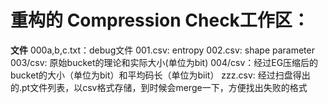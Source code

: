 # 重构的 Compression Check工作区：

**文件**
000a,b,c.txt：debug文件
001.csv: entropy
002.csv: shape parameter
003/csv: 原始bucket的理论和实际大小(单位为bit)
004/csv：经过EG压缩后的bucket的大小（单位为bit）和平均码长（单位为biit）
zzz.csv: 经过扫盘得出的.pt文件列表，以csv格式存储，到时候会merge一下，方便找出失败的格式







